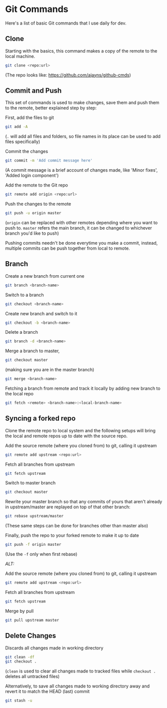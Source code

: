 
# Git Commands

Here's a list of basic Git commands that I use daily for dev. 

## Clone
Starting with the basics, this command makes a copy of the remote to the local machine.

```bash
git clone <repo:url>
```
(The repo looks like: https://github.com/ajayns/github-cmds)

## Commit and Push
This set of commands is used to make changes, save them and push them to the remote, better explained step by step:

First, add the files to git
```bash
git add -A
```
(`.` will add all files and folders, so file names in its place can be used to add files specifically)

Commit the changes
```bash
git commit -m 'Add commit message here'
```
(A commit message is a brief account of changes made, like 'Minor fixes', 'Added login component')

Add the remote to the Git repo
```bash
git remote add origin <repo:url>
```

Push the changes to the remote
```bash
git push -u origin master
```
(`origin` can be replaced with other remotes depending where you want to push to. `master` refers the main branch, it can be changed to whichever branch you'd like to push)

Pushing commits needn't be done everytime you make a commit, instead, multiple commits can be push together from local to remote.

## Branch

Create a new branch from current one
```bash
git branch <branch-name>
```

Switch to a branch
```bash
git checkout <branch-name>
```

Create new branch and switch to it
```bash
git checkout -b <branch-name>
```

Delete a branch
```bash
git branch -d <branch-name>
```

Merge a branch to master,
```bash
git checkout master
```
(making sure you are in the master branch)
```bash
git merge <branch-name>
```

Fetching a branch from remote and track it locally by adding new branch to the local repo
```bash
git fetch <remote> <branch-name>:<local-branch-name>
```
## Syncing a forked repo
Clone the remote repo to local system and the following setups will bring the local and remote repos up to date with the source repo.

Add the source remote (where you cloned from) to git, calling it upstream
```bash
git remote add upstream <repo:url>
```

Fetch all branches from upstream
```bash
git fetch upstream
```

Switch to master branch
```bash
git checkout master
```

Rewrite your master branch so that any commits of yours that aren't already in upstream/master are replayed on top of that other branch: 
```bash
git rebase upstream/master
```
(These same steps can be done for branches other than master also)

Finally, push the repo to your forked remote to make it up to date
```bash
git push -f origin master
```
(Use the `-f` only when first rebase)

*ALT:*

Add the source remote (where you cloned from) to git, calling it upstream
```bash
git remote add upstream <repo:url>
```
Fetch all branches from upstream
```bash
git fetch upstream
```
Merge by pull
```bash
git pull upstream master
```


## Delete Changes
Discards all changes made in working directory
```bash
git clean -df
git checkout .
```
(`clean` is used to clear all changes made to tracked files while `checkout .` deletes all untracked files)

Alternatively, to save all changes made to working directory away and revert it to match the HEAD (last) commit
```bash
git stash -u
```

